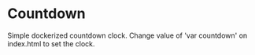 # Countdown

Simple dockerized countdown clock. Change value of 'var countdown' on index.html to set the clock.

